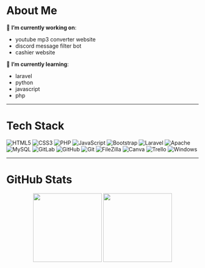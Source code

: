 # About Me

🔭 **I’m currently working on**:

- youtube mp3 converter website
- discord message filter bot
- cashier website

🌱 **I’m currently learning**:

- laravel
- python
- javascript
- php

---

# Tech Stack

![HTML5](https://img.shields.io/badge/-HTML5-141414?style=flat&logo=html5)
![CSS3](https://img.shields.io/badge/-CSS3-141414?style=flat&logo=css3)
![PHP](https://img.shields.io/badge/-PHP-141414?style=flat&logo=php)
![JavaScript](https://img.shields.io/badge/-JavaScript-141414?style=flat&logo=javascript)
![Bootstrap](https://img.shields.io/badge/-Bootstrap-141414?style=flat&logo=bootstrap)
![Laravel](https://img.shields.io/badge/-Laravel-141414?style=flat&logo=laravel)
![Apache](https://img.shields.io/badge/-Apache-141414?style=flat&logo=apache)
![MySQL](https://img.shields.io/badge/-MySQL-141414?style=flat&logo=mysql)
![GitLab](https://img.shields.io/badge/-GitLab-141414?style=flat&logo=gitlab)
![GitHub](https://img.shields.io/badge/-GitHub-141414?style=flat&logo=github)
![Git](https://img.shields.io/badge/-Git-141414?style=flat&logo=git)
![FileZilla](https://img.shields.io/badge/-FileZilla-141414?style=flat&logo=filezilla)
![Canva](https://img.shields.io/badge/-Canva-141414?style=flat&logo=canva)
![Trello](https://img.shields.io/badge/-Trello-141414?style=flat&logo=trello)
![Windows](https://img.shields.io/badge/-Windows-141414?style=flat&logo=windows)

---

# GitHub Stats

<p align="center">
  <img src="https://github-readme-stats.vercel.app/api?username=rylieo&theme=github_dark&hide_border=true&include_all_commits=false&count_private=true" height="180px"/>
  <img src="https://github-readme-stats.vercel.app/api/top-langs/?username=rylieo&theme=github_dark&hide_border=true&include_all_commits=false&count_private=true&layout=compact" height="180px"/>
</p>
